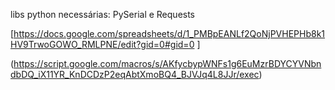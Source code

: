 libs python necessárias: PySerial e Requests

[https://docs.google.com/spreadsheets/d/1_PMBpEANLf2QoNjPVHEPHb8k1HV9TrwoGOWO_RMLPNE/edit?gid=0#gid=0
]

(https://script.google.com/macros/s/AKfycbypWNFs1g6EuMzrBDYCYVNbndbDQ_iX11YR_KnDCDzP2eqAbtXmoBQ4_BJVJq4L8JJr/exec)
